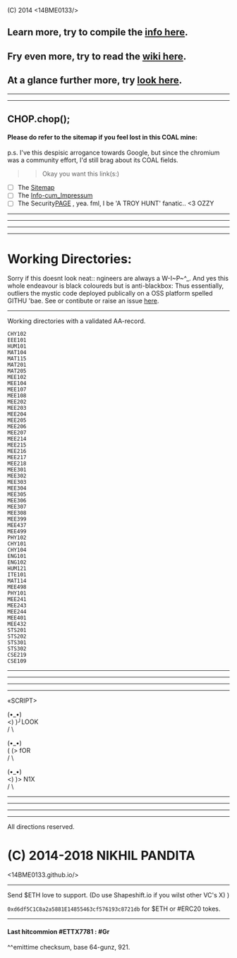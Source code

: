(C) 2014 <14BME0133/> 

## Learn more, try to compile the [info here](/info.md).
## Fry even more, try to read the [wiki here](https://14bme0133.github.io/Wiki).
## At a glance further more, try [look here](https://github.com/14bme0133/Wiki/).


---

---
CHOP.chop();
---

#### Please do refer to the sitemap if you feel lost in this COAL mine:

p.s. I've this despisic arrogance towards Google, but since the chromium was a community effort, I'd still brag about its COAL fields.
>> Okay you want this link(s:)
 - [ ] The [Sitemap](sitemap.md) 
 - [ ] The [Info-cum_Impressum](info.md)
 - [ ] The Security[PAGE](security.md) , yea. fml, I be 'A TROY HUNT' fanatic.. <3 OZZY
 
---
---
---
---


# Working Directories: 

Sorry if this doesnt look neat:: ngineers are always a W-I~P~^\_.
 And yes this whole endeavour is black coloureds but is anti-blackbox: Thus essentially, outliers the mystic code deployed publically on a OSS platform spelled GITHU 'bae. See or contibute or raise an issue [here](https://github.com/14BME0133/).

---

Working directories with a validated AA-record.
```  
CHY102
EEE101
HUM101
MAT104
MAT115
MAT201
MAT205
MEE102
MEE104
MEE107
MEE108
MEE202
MEE203
MEE204
MEE205
MEE206
MEE207
MEE214
MEE215
MEE216
MEE217
MEE218
MEE301
MEE302
MEE303
MEE304
MEE305
MEE306
MEE307
MEE308
MEE399
MEE437
MEE499
PHY102
CHY101
CHY104
ENG101
ENG102
HUM121
ITE101
MAT114
MEE498
PHY101
MEE241
MEE243
MEE244
MEE401
MEE432
STS201
STS202
STS301
STS302
CSE219
CSE109  
```

---
---
---
---


«SCRIPT>
  
(•_•)  
<) )╯LOOK  
/ \  
  
(•_•)  
( (> fOR  
/ \  
  
(•_•)  
<) )> N1X  
/ \  
  
  
--- 
---
---
---


All directions reserved.
# (C) 2014-2018 NIKHIL PANDITA
<14BME0133.github.io/>

---

Send $ETH love to support. 
(Do use  Shapeshift.io if you wilst other VC's X) )

`0xd6df5C1C8a2a5881E14855463cf576193c8721db` for $ETH or #ERC20 tokes.

___

#### Last hitcommion #ETTX7781 : #Gr
^^emittime checksum, base 64-gunz, 921.
